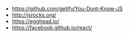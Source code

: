 * https://github.com/getify/You-Dont-Know-JS
* http://jsrocks.org/
* https://egghead.io/
* https://facebook.github.io/react/
